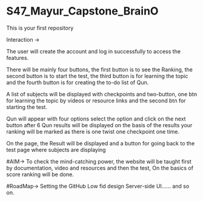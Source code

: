 # S47_Mayur_Capstone_BrainO
This is your first repository




Interaction ->

The user will create the account and log in successfully to access the features.

There will be mainly four buttons, the first button is to see the Ranking, the second button is to start the test, the third button is for learning the topic and the fourth button is for creating the to-do list of Qun.
	
A list of subjects will be displayed with checkpoints and two-button, one btn for learning the topic by videos or resource links and the second btn for starting the test. 

Qun will appear with four options select the option and click on the next button after 6 Qun results will be displayed on the basis of the results your ranking will be marked as there is one twist one checkpoint one time.

On the page, the Result will be displayed and a button for going back to the test page where subjects are displaying 

#AIM→
To check the mind-catching power, the website will be taught first by documentation, video and resources and then the test, On the basics of score ranking will be done.  

#RoadMap→
Setting the GitHub
Low fid design
Server-side
UI…… and so on.
 

